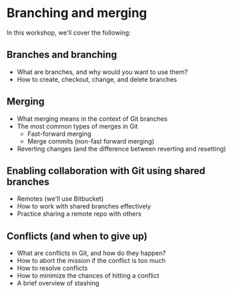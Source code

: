 # Branching and merging

In this workshop, we'll cover the following:

## Branches and branching

* What are branches, and why would you want to use them?
* How to create, checkout, change, and delete branches

## Merging

* What merging means in the context of Git branches
* The most common types of merges in Git
  * Fast-forward merging
  * Merge commits (non-fast forward merging)
* Reverting changes (and the difference between reverting and resetting)

## Enabling collaboration with Git using shared branches

* Remotes (we'll use Bitbucket)
* How to work with shared branches effectively
* Practice sharing a remote repo with others

## Conflicts (and when to give up)

* What are conflicts in Git, and how do they happen?
* How to abort the mission if the conflict is too much
* How to resolve conflicts
* How to minimize the chances of hitting a conflict
* A brief overview of stashing
